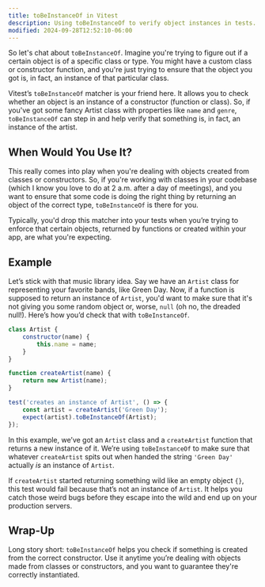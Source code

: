 ```yaml
---
title: toBeInstanceOf in Vitest
description: Using toBeInstanceOf to verify object instances in tests.
modified: 2024-09-28T12:52:10-06:00
---
```


So let's chat about `toBeInstanceOf`. Imagine you're trying to figure out if a certain object is of a specific class or type. You might have a custom class or constructor function, and you're just trying to ensure that the object you got is, in fact, an instance of that particular class.

Vitest’s `toBeInstanceOf` matcher is your friend here. It allows you to check whether an object is an instance of a constructor (function or class). So, if you've got some fancy Artist class with properties like `name` and `genre`, `toBeInstanceOf` can step in and help verify that something is, in fact, an instance of the artist.

## When Would You Use It?

This really comes into play when you're dealing with objects created from classes or constructors. So, if you're working with classes in your codebase (which I know you love to do at 2 a.m. after a day of meetings), and you want to ensure that some code is doing the right thing by returning an object of the correct type, `toBeInstanceOf` is there for you.

Typically, you'd drop this matcher into your tests when you’re trying to enforce that certain objects, returned by functions or created within your app, are what you're expecting.

## Example

Let’s stick with that music library idea. Say we have an `Artist` class for representing your favorite bands, like Green Day. Now, if a function is supposed to return an instance of `Artist`, you'd want to make sure that it's not giving you some random object or, worse, `null` (oh no, the dreaded null!). Here’s how you’d check that with `toBeInstanceOf`.

```javascript
class Artist {
	constructor(name) {
		this.name = name;
	}
}

function createArtist(name) {
	return new Artist(name);
}

test('creates an instance of Artist', () => {
	const artist = createArtist('Green Day');
	expect(artist).toBeInstanceOf(Artist);
});
```

In this example, we’ve got an `Artist` class and a `createArtist` function that returns a new instance of it. We’re using `toBeInstanceOf` to make sure that whatever `createArtist` spits out when handed the string `'Green Day'` actually *is* an instance of `Artist`.

If `createArtist` started returning something wild like an empty object `{}`, this test would fail because that’s not an instance of `Artist`. It helps you catch those weird bugs before they escape into the wild and end up on your production servers.

## Wrap-Up

Long story short: `toBeInstanceOf` helps you check if something is created from the correct constructor. Use it anytime you’re dealing with objects made from classes or constructors, and you want to guarantee they're correctly instantiated.
